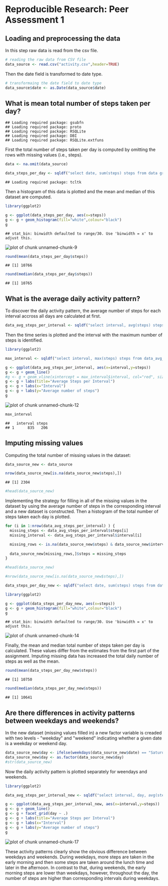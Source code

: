 Reproducible Research: Peer Assessment 1
===========

## Loading and preprocessing the data



In this step raw data is read from the csv file. 

```r
# reading the raw data from CSV file  
data_source <- read.csv("activity.csv",header=TRUE)
```


Then the date field is transformed to date type.

```r
# transformaing the date field to date type
data_source$date <- as.Date(data_source$date)
```



## What is mean total number of steps taken per day?


```
## Loading required package: gsubfn
## Loading required package: proto
## Loading required package: RSQLite
## Loading required package: DBI
## Loading required package: RSQLite.extfuns
```

First the total number of steps taken per day is computed by omitting the rows with missing values (i.e., steps). 


```r
data <- na.omit(data_source)

data_steps_per_day <- sqldf("select date, sum(steps) steps from data group by date")
```

```
## Loading required package: tcltk
```


Then a histogram of this data is plotted and the mean and median of this dataset are computed.


```r
library(ggplot2)

g <- ggplot(data_steps_per_day, aes(x=steps))
g <- g + geom_histogram(fill="white",colour="black")
g
```

```
## stat_bin: binwidth defaulted to range/30. Use 'binwidth = x' to adjust this.
```

![plot of chunk unnamed-chunk-9](figure/unnamed-chunk-9-1.png) 

```r
round(mean(data_steps_per_day$steps))
```

```
## [1] 10766
```

```r
round(median(data_steps_per_day$steps))
```

```
## [1] 10765
```


## What is the average daily activity pattern?

To discover the daily activity pattern, the average number of steps for each interval accross all days are calculated at first. 

```r
data_avg_steps_per_interval <- sqldf("select interval, avg(steps) steps from data group by interval") 
```



Then the time series is plotted and the interval with the maximum number of steps is identified.  

```r
library(ggplot2)

max_interval <- sqldf("select interval, max(steps) steps from data_avg_steps_per_interval") 

g <- ggplot(data_avg_steps_per_interval, aes(x=interval,y=steps))
g <- g + geom_line()
#g <- g + geom_vline(xintercept = max_interval$interval, col="red", size=1)
g <- g + labs(title="Average Steps per Interval")
g <- g + labs(x="Interval")
g <- g + labs(y="Average number of steps")
g
```

![plot of chunk unnamed-chunk-12](figure/unnamed-chunk-12-1.png) 

```r
max_interval
```

```
##   interval steps
## 1      835   206
```


## Imputing missing values


Computing the total number of missing values in the dataset:


```r
data_source_new <- data_source

nrow(data_source_new[is.na(data_source_new$steps),])
```

```
## [1] 2304
```

```r
#head(data_source_new)
```

Implementing the strategy for filling in all of the missing values in the dataset by using the average number of steps in the corresponding interval and a new dataset is constructed. Then a histogram of the total number of steps taken each day is plotted.  

```r
for (i in 1:nrow(data_avg_steps_per_interval) ) {
  missing_steps <- data_avg_steps_per_interval$steps[i]
  missing_interval <- data_avg_steps_per_interval$interval[i]

  missing_rows <- is.na(data_source_new$steps) & data_source_new$interval == missing_interval
  
  data_source_new[missing_rows,]$steps = missing_steps
}

#head(data_source_new)

#nrow(data_source_new[is.na(data_source_new$steps),])

data_steps_per_day_new <- sqldf("select date, sum(steps) steps from data_source_new group by date")

library(ggplot2)

g <- ggplot(data_steps_per_day_new, aes(x=steps))
g <- g + geom_histogram(fill="white",colour="black")
g
```

```
## stat_bin: binwidth defaulted to range/30. Use 'binwidth = x' to adjust this.
```

![plot of chunk unnamed-chunk-14](figure/unnamed-chunk-14-1.png) 

Finally, the mean and median total number of steps taken per day is calculated. These values differ from the estimates from the first part of the assignment.
Imputing missing data has increased the total daily number of steps as well as the mean. 


```r
round(mean(data_steps_per_day_new$steps))
```

```
## [1] 10750
```

```r
round(median(data_steps_per_day_new$steps))
```

```
## [1] 10641
```


## Are there differences in activity patterns between weekdays and weekends?
In the new dataset (missing values filled in) a new factor variable is creaded with two levels - "weekday" and "weekend" indicating whether a given date is a weekday or weekend day.


```r
data_source_new$day <- ifelse(weekdays(data_source_new$date) == "Saturday" | weekdays(data_source_new$date) == "Sunday","weekend", "weekday")
data_source_new$day <- as.factor(data_source_new$day)
#str(data_source_new)
```

Now the daily activity pattern is plotted separately for weendays and weekends. 


```r
library(ggplot2)

data_avg_steps_per_interval_new <- sqldf("select interval, day, avg(steps) steps from data_source_new group by interval, day") 

g <- ggplot(data_avg_steps_per_interval_new, aes(x=interval,y=steps))
g <- g + geom_line()
g <- g + facet_grid(day ~ .)
g <- g + labs(title="Average Steps per Interval")
g <- g + labs(x="Interval")
g <- g + labs(y="Average number of steps")
g
```

![plot of chunk unnamed-chunk-17](figure/unnamed-chunk-17-1.png) 

These activity patterns clearly show the obvious difference between weekdays and weekends. During weekdays, more steps are taken in the early morning and then some steps are taken around the lunch time and later in the afternoon. In contrast to that, during weekends, the early morning steps are lower than weekdays, however, throughout the day, the number of steps are higher than corresponding intervals during weekdays.      


